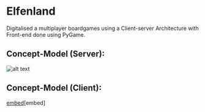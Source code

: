 # Elfenland
Digitalised a multiplayer boardgames using a Client-server Architecture with Front-end done using PyGame.

## Concept-Model (Server):
![alt text](http://url/to/img.png)

## Concept-Model (Client):
[embed](https://github.com/linusfoo/Elfenland/blob/main/Concept%20Model%20Client.pdf)[embed]

